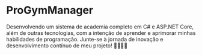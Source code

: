 # ProGymManager
Desenvolvendo um sistema de academia completo em C# e ASP.NET Core, além de outras tecnologias, com a intenção de aprender e aprimorar minhas habilidades de programação. Junte-se à jornada de inovação e desenvolvimento contínuo de meu projeto! 🏋️‍♂️💼🚀
